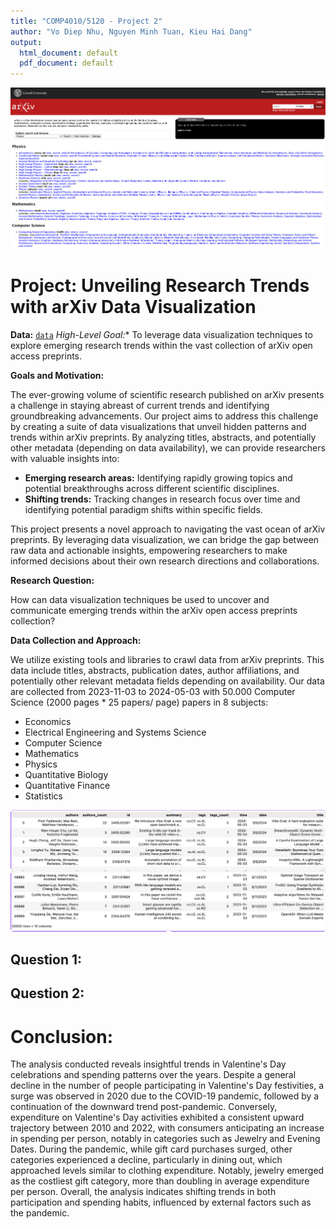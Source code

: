 ```yaml
---
title: "COMP4010/5120 - Project 2"
author: "Vo Diep Nhu, Nguyen Minh Tuan, Kieu Hai Dang"
output:
  html_document: default
  pdf_document: default
---
```

![](images/banner.png)



# Project:  Unveiling Research Trends with arXiv Data Visualization 

**Data:** [`data`](https://github.com/mtuann/comp5120-data-vis/blob/main/project02/arxiv05_v2.csv)
*High-Level Goal:** To leverage data visualization techniques to explore emerging research trends within the vast collection of arXiv open access preprints.

**Goals and Motivation:** 

The ever-growing volume of scientific research published on arXiv presents a challenge in staying abreast of current trends and identifying groundbreaking advancements. Our project aims to address this challenge by creating a suite of data visualizations that unveil hidden patterns and trends within arXiv preprints. By analyzing titles, abstracts, and potentially other metadata (depending on data availability), we can provide researchers with valuable insights into:

- **Emerging research areas:** Identifying rapidly growing topics and potential breakthroughs across different scientific disciplines.
- **Shifting trends:** Tracking changes in research focus over time and identifying potential paradigm shifts within specific fields.
<!-- - **Collaboration patterns:** Visualizing co-authorship networks to understand research communities and collaborations driving innovation.
- **Author productivity:** Highlighting highly productive researchers and their areas of focus. -->

This project presents a novel approach to navigating the vast ocean of arXiv preprints. By leveraging data visualization, we can bridge the gap between raw data and actionable insights, empowering researchers to make informed decisions about their own research directions and collaborations.

**Research Question:**

How can data visualization techniques be used to uncover and communicate emerging trends within the arXiv open access preprints collection?

**Data Collection and Approach:**

We utilize existing tools and libraries to crawl data from arXiv preprints. This data include titles, abstracts, publication dates, author affiliations, and potentially other relevant metadata fields depending on availability. Our data are collected from 2023-11-03 to 2024-05-03 with 50.000 Computer Science (2000 pages * 25 papers/ page) papers in 8 subjects:

  - Economics
  - Electrical Engineering and Systems Science
  - Computer Science
  - Mathematics
  - Physics
  - Quantitative Biology
  - Quantitative Finance
  - Statistics

![](images/data.png)

## Question 1:

## Question 2:

# Conclusion:

The analysis conducted reveals insightful trends in Valentine's Day celebrations and spending patterns over the years. Despite a general decline in the number of people participating in Valentine's Day festivities, a surge was observed in 2020 due to the COVID-19 pandemic, followed by a continuation of the downward trend post-pandemic. Conversely, expenditure on Valentine's Day activities exhibited a consistent upward trajectory between 2010 and 2022, with consumers anticipating an increase in spending per person, notably in categories such as Jewelry and Evening Dates. During the pandemic, while gift card purchases surged, other categories experienced a decline, particularly in dining out, which approached levels similar to clothing expenditure. Notably, jewelry emerged as the costliest gift category, more than doubling in average expenditure per person. Overall, the analysis indicates shifting trends in both participation and spending habits, influenced by external factors such as the pandemic.
